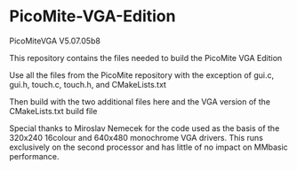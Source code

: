 # PicoMite-VGA-Edition

PicoMiteVGA V5.07.05b8

This repository contains the files needed to build the PicoMite VGA Edition

Use all the files from the PicoMite repository with the exception of 
gui.c, 
gui.h, 
touch.c, 
touch.h, 
and CMakeLists.txt

Then build with the two additional files here and the VGA version of the CMakeLists.txt build file

Special thanks to Miroslav Nemecek for the code used as the basis of the 320x240 16colour and 640x480 monochrome VGA drivers. This runs exclusively on the second processor and has little of no impact on MMbasic performance.

